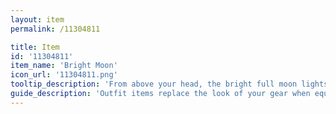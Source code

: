 ```yaml
---
layout: item
permalink: /11304811

title: Item
id: '11304811'
item_name: 'Bright Moon'
icon_url: '11304811.png'
tooltip_description: 'From above your head, the bright full moon lights the way.'
guide_description: 'Outfit items replace the look of your gear when equipped.'
---
```

